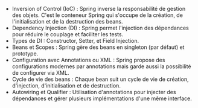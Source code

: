 - Inversion of Control (IoC) : Spring inverse la responsabilité de gestion des objets. C'est le conteneur Spring qui s'occupe de la création, de l'initialisation et de la destruction des beans.
- Dependency Injection (DI) : Spring permet l'injection des dépendances pour réduire le couplage et faciliter les tests.
- Types de DI : Constructor, Setter, et Field Injection.
- Beans et Scopes : Spring gère des beans en singleton (par défaut) et prototype.
- Configuration avec Annotations ou XML : Spring propose des configurations modernes par annotations mais garde aussi la possibilité de configurer via XML.
- Cycle de vie des beans : Chaque bean suit un cycle de vie de création, d'injection, d'initialisation et de destruction.
- Autowiring et Qualifier : Utilisation d'annotations pour injecter des dépendances et gérer plusieurs implémentations d'une même interface.